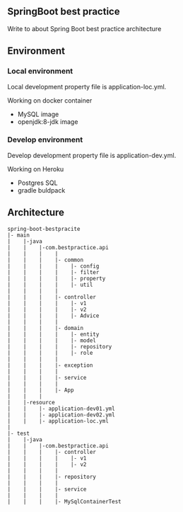 ## SpringBoot best practice
Write to about Spring Boot best practice architecture

## Environment
### Local environment

Local development property file is application-loc.yml.

Working on docker container
  * MySQL image
  * openjdk:8-jdk image

### Develop environment
Develop development property file is application-dev.yml.

Working on Heroku
  * Postgres SQL
  * gradle buldpack

## Architecture
```
spring-boot-bestpracite
|- main
|    |-java
|    |    |-com.bestpractice.api
|    |    |    |
|    |    |    |- common
|    |    |    |    |- config
|    |    |    |    |- filter
|    |    |    |    |- property 
|    |    |    |    |- util
|    |    |    |
|    |    |    |- controller
|    |    |    |    |- v1
|    |    |    |    |- v2
|    |    |    |    |- Advice
|    |    |    |    
|    |    |    |- domain
|    |    |    |    |- entity
|    |    |    |    |- model
|    |    |    |    |- repository
|    |    |    |    |- role
|    |    |    |
|    |    |    |- exception
|    |    |    |
|    |    |    |- service
|    |    |    |
|    |    |    |- App
|    |    |    
|    |-resource
|    |    |- application-dev01.yml
|    |    |- application-dev02.yml
|    |    |- application-loc.yml
|           
|- test
|    |-java
|    |    |-com.bestpractice.api
|    |    |    |- controller
|    |    |    |    |- v1
|    |    |    |    |- v2
|    |    |    |
|    |    |    |- repository
|    |    |    |  
|    |    |    |- service
|    |    |    |
|    |    |    |- MySqlContainerTest
```